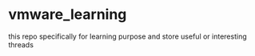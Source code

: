 # vmware_learning
this repo specifically for learning purpose and store useful or interesting threads
